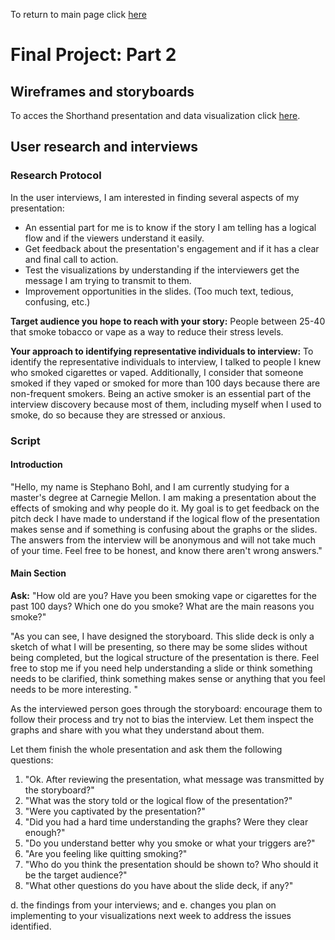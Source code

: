 To return to main page click [here](https://sbohljop.github.io/portfolio/) <br>

# Final Project: Part 2
## Wireframes and storyboards 

To acces the Shorthand presentation and data visualization click [here](https://preview.shorthand.com/a69sRiQt7Eq42Ojm).

## User research and interviews

### Research Protocol

In the user interviews, I am interested in finding several aspects of my presentation:

- An essential part for me is to know if the story I am telling has a logical flow and if the viewers understand it easily. 
- Get feedback about the presentation's engagement and if it has a clear and final call to action. 
- Test the visualizations by understanding if the interviewers get the message I am trying to transmit to them.
- Improvement opportunities in the slides. (Too much text, tedious, confusing, etc.)

**Target audience you hope to reach with your story:** People between 25-40 that smoke tobacco or vape as a way to reduce their stress levels.

**Your approach to identifying representative individuals to interview:** To identify the representative individuals to interview, I talked to people I knew who smoked cigarettes or vaped. Additionally, I consider that someone smoked if they vaped or smoked for more than 100 days because there are non-frequent smokers. Being an active smoker is an essential part of the interview discovery because most of them, including myself when I used to smoke, do so because they are stressed or anxious. 

### Script

#### Introduction
"Hello, my name is Stephano Bohl, and I am currently studying for a master's degree at Carnegie Mellon. I am making a presentation about the effects of smoking and why people do it. My goal is to get feedback on the pitch deck I have made to understand if the logical flow of the presentation makes sense and if something is confusing about the graphs or the slides. The answers from the interview will be anonymous and will not take much of your time. Feel free to be honest, and know there aren't wrong answers."

#### Main Section

**Ask:** "How old are you? Have you been smoking vape or cigarettes for the past 100 days? Which one do you smoke? What are the main reasons you smoke?" 

"As you can see, I have designed the storyboard. This slide deck is only a sketch of what I will be presenting, so there may be some slides without being completed, but the logical structure of the presentation is there. Feel free to stop me if you need help understanding a slide or think something needs to be clarified, think something makes sense or anything that you feel needs to be more interesting. " 

As the interviewed person goes through the storyboard: encourage them to follow their process and try not to bias the interview. Let them inspect the graphs and share with you what they understand about them. 

Let them finish the whole presentation and ask them the following questions:
1. "Ok. After reviewing the presentation, what message was transmitted by the storyboard?"
2. "What was the story told or the logical flow of the presentation?"
3. "Were you captivated by the presentation?"
4. "Did you had a hard time understanding the graphs? Were they clear enough?" 
5. "Do you understand better why you smoke or what your triggers are?" 
6. "Are you feeling like quitting smoking?" 
7. "Who do you think the presentation should be shown to? Who should it be the target audience?"
8. "What other questions do you have about the slide deck, if any?"



d. the findings from your interviews; and 
e. changes you plan on implementing to your visualizations next week to address the issues identified. 
